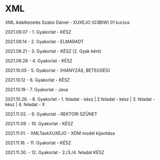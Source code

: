 # XML
XML Adatkezelés
Szabó Dániel - XUXEJO (G3BIW)
01 kurzus

2021.09.07 - 1. Gyakorlat - KÉSZ

2021.09.14 - 2. Gyakorlat - ELMARADT

2021.09.21 - 3. Gyakorlat - KÉSZ (2. Gyak ként)

2021.09.28 - 4. Gyakorlat - KÉSZ

2021.10.05 - 5. Gyakorlat - (HIÁNYZÁS, BETEGSÉG)

2021.10.12 - 6. Gyakorlat - KÉSZ

2021.10.19 - 7. Gyakorlat - Java

2021.10.26. - 8. Gyakorlat - 1. feladat - kész | 2.feladat - kész | 3. feladat - kész | 4. feladat - X

2021.11.02. - 9. Gyakorlat - REKTORI SZÜNET

2021.11.09. - 10. Gyakorlat - KÉSZ

2021.11.01. - XMLTaskXUXEJO - XDM model kijavítása

2021.11.16. - 11. Gyakorlat - KÉSZ

2021.11.30. - 12. Gyakorlat - 2./3./4. feladat KÉSZ
